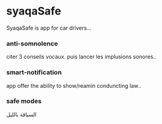 # syaqaSafe
SyaqaSafe is app for car drivers...

### anti-somnolence
citer 3 conseils vocaux. 
puis lancer les implusions sonores..

### smart-notification
app offer the ability to show/reamin conduncting law.. 

### safe modes
السياقة بالليل
